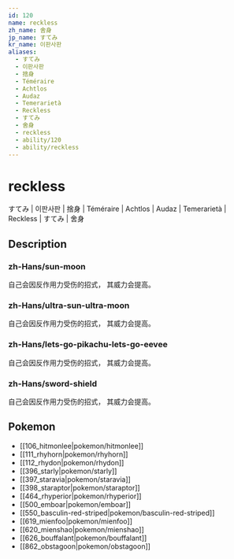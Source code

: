 ```yaml
---
id: 120
name: reckless
zh_name: 舍身
jp_name: すてみ
kr_name: 이판사판
aliases:
  - すてみ
  - 이판사판
  - 捨身
  - Téméraire
  - Achtlos
  - Audaz
  - Temerarietà
  - Reckless
  - すてみ
  - 舍身
  - reckless
  - ability/120
  - ability/reckless
---
```

# reckless

すてみ | 이판사판 | 捨身 | Téméraire | Achtlos | Audaz | Temerarietà | Reckless | すてみ | 舍身

## Description

### zh-Hans/sun-moon

自己会因反作用力受伤的招式，
其威力会提高。

### zh-Hans/ultra-sun-ultra-moon

自己会因反作用力受伤的招式，
其威力会提高。

### zh-Hans/lets-go-pikachu-lets-go-eevee

自己会因反作用力受伤的招式，
其威力会提高。

### zh-Hans/sword-shield

自己会因反作用力受伤的招式，
其威力会提高。

## Pokemon

- [[106_hitmonlee|pokemon/hitmonlee]]
- [[111_rhyhorn|pokemon/rhyhorn]]
- [[112_rhydon|pokemon/rhydon]]
- [[396_starly|pokemon/starly]]
- [[397_staravia|pokemon/staravia]]
- [[398_staraptor|pokemon/staraptor]]
- [[464_rhyperior|pokemon/rhyperior]]
- [[500_emboar|pokemon/emboar]]
- [[550_basculin-red-striped|pokemon/basculin-red-striped]]
- [[619_mienfoo|pokemon/mienfoo]]
- [[620_mienshao|pokemon/mienshao]]
- [[626_bouffalant|pokemon/bouffalant]]
- [[862_obstagoon|pokemon/obstagoon]]

